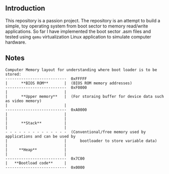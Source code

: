 ## Introduction

This repository is a passion project. The repository is an attempt to build a simple, toy operating system from boot sector to memory read/write applications. So far I have implemented the boot sector .asm files and tested using `qemu` virtualization Linux application to simulate computer hardware.

## Notes

```
Computer Memory layout for understanding where boot loader is to be stored:
---------------------------  0xFFFFF
|      **BIOS ROM**       |  (BIOS ROM memory addresses)
---------------------------  0xF0000
|                         |
|      **Upper memory**   |  (For storaing buffer for device data such as video memory)
|                         |
---------------------------  0xA0000
|                         |
|                         |
|      **Stack**          |
|                         |
- - - - - - - - - - - - - -  (Conventional/free memory used by applications and can be used by
|                         |      bootloader to store variable data)
|                         |
|     **Heap**            |
|                         |
---------------------------  0x7C00
|   **Bootload code**     |
---------------------------  0x0000
```
